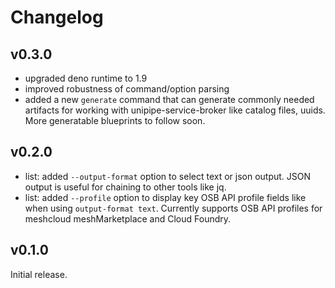 # Changelog

## v0.3.0

- upgraded deno runtime to 1.9
- improved robustness of command/option parsing
- added a new `generate` command that can generate commonly needed artifacts for working with unipipe-service-broker like catalog files, uuids. More generatable blueprints to follow soon.

## v0.2.0

- list: added `--output-format` option to select text or json output. JSON output is useful for chaining to other tools like jq.
- list: added `--profile` option to display key OSB API profile fields like when using `output-format text`. Currently supports OSB API profiles for meshcloud meshMarketplace and Cloud Foundry.

## v0.1.0

Initial release.
